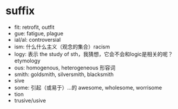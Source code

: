 # suffix

- fit: retrofit, outfit
- gue: fatigue, plague
- ial/al: controversial
- ism: 什么什么主义（观念的集合）racism
- logy: 表示 the study of sth，我猜想，它会不会和logic是相关的呢？ etymology
- ous: homogenous, heterogeneous 形容词
- smith: goldsmith, silversmith, blacksmith
- sive
- some: 引起（或易于）…的 awesome, wholesome, worrisome
- tion
- trusive/usive
